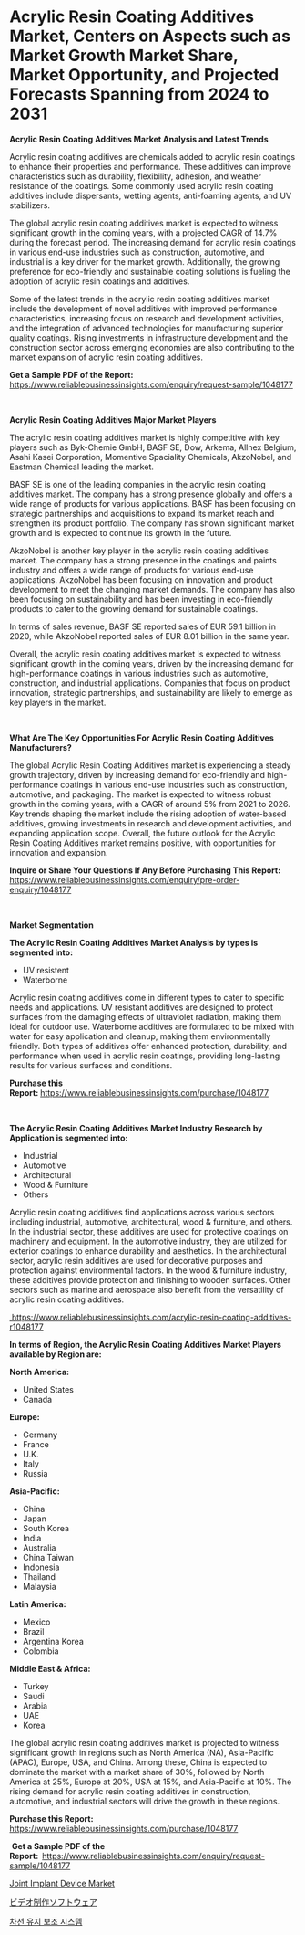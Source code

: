 <p><h1>Acrylic Resin Coating Additives Market, Centers on Aspects such as Market Growth Market Share, Market Opportunity, and Projected Forecasts Spanning from 2024 to 2031</h1></p><p><strong>Acrylic Resin Coating Additives Market Analysis and Latest Trends</strong></p>
<p><p>Acrylic resin coating additives are chemicals added to acrylic resin coatings to enhance their properties and performance. These additives can improve characteristics such as durability, flexibility, adhesion, and weather resistance of the coatings. Some commonly used acrylic resin coating additives include dispersants, wetting agents, anti-foaming agents, and UV stabilizers.</p><p>The global acrylic resin coating additives market is expected to witness significant growth in the coming years, with a projected CAGR of 14.7% during the forecast period. The increasing demand for acrylic resin coatings in various end-use industries such as construction, automotive, and industrial is a key driver for the market growth. Additionally, the growing preference for eco-friendly and sustainable coating solutions is fueling the adoption of acrylic resin coatings and additives.</p><p>Some of the latest trends in the acrylic resin coating additives market include the development of novel additives with improved performance characteristics, increasing focus on research and development activities, and the integration of advanced technologies for manufacturing superior quality coatings. Rising investments in infrastructure development and the construction sector across emerging economies are also contributing to the market expansion of acrylic resin coating additives.</p></p>
<p><strong>Get a Sample PDF of the Report:&nbsp;</strong> <a href="https://www.reliablebusinessinsights.com/enquiry/request-sample/1048177">https://www.reliablebusinessinsights.com/enquiry/request-sample/1048177</a></p>
<p>&nbsp;</p>
<p><strong>Acrylic Resin Coating Additives Major Market Players</strong></p>
<p><p>The acrylic resin coating additives market is highly competitive with key players such as Byk-Chemie GmbH, BASF SE, Dow, Arkema, Allnex Belgium, Asahi Kasei Corporation, Momentive Spaciality Chemicals, AkzoNobel, and Eastman Chemical leading the market.</p><p>BASF SE is one of the leading companies in the acrylic resin coating additives market. The company has a strong presence globally and offers a wide range of products for various applications. BASF has been focusing on strategic partnerships and acquisitions to expand its market reach and strengthen its product portfolio. The company has shown significant market growth and is expected to continue its growth in the future.</p><p>AkzoNobel is another key player in the acrylic resin coating additives market. The company has a strong presence in the coatings and paints industry and offers a wide range of products for various end-use applications. AkzoNobel has been focusing on innovation and product development to meet the changing market demands. The company has also been focusing on sustainability and has been investing in eco-friendly products to cater to the growing demand for sustainable coatings.</p><p>In terms of sales revenue, BASF SE reported sales of EUR 59.1 billion in 2020, while AkzoNobel reported sales of EUR 8.01 billion in the same year.</p><p>Overall, the acrylic resin coating additives market is expected to witness significant growth in the coming years, driven by the increasing demand for high-performance coatings in various industries such as automotive, construction, and industrial applications. Companies that focus on product innovation, strategic partnerships, and sustainability are likely to emerge as key players in the market.</p></p>
<p>&nbsp;</p>
<p><strong>What Are The Key Opportunities For Acrylic Resin Coating Additives Manufacturers?</strong></p>
<p><p>The global Acrylic Resin Coating Additives market is experiencing a steady growth trajectory, driven by increasing demand for eco-friendly and high-performance coatings in various end-use industries such as construction, automotive, and packaging. The market is expected to witness robust growth in the coming years, with a CAGR of around 5% from 2021 to 2026. Key trends shaping the market include the rising adoption of water-based additives, growing investments in research and development activities, and expanding application scope. Overall, the future outlook for the Acrylic Resin Coating Additives market remains positive, with opportunities for innovation and expansion.</p></p>
<p><strong>Inquire or Share Your Questions If Any Before Purchasing This Report:</strong> <a href="https://www.reliablebusinessinsights.com/enquiry/pre-order-enquiry/1048177">https://www.reliablebusinessinsights.com/enquiry/pre-order-enquiry/1048177</a></p>
<p>&nbsp;</p>
<p><strong>Market Segmentation</strong></p>
<p><strong>The Acrylic Resin Coating Additives Market Analysis by types is segmented into:</strong></p>
<p><ul><li>UV resistent</li><li>Waterborne</li></ul></p>
<p><p>Acrylic resin coating additives come in different types to cater to specific needs and applications. UV resistant additives are designed to protect surfaces from the damaging effects of ultraviolet radiation, making them ideal for outdoor use. Waterborne additives are formulated to be mixed with water for easy application and cleanup, making them environmentally friendly. Both types of additives offer enhanced protection, durability, and performance when used in acrylic resin coatings, providing long-lasting results for various surfaces and conditions.</p></p>
<p><strong>Purchase this Report:&nbsp;</strong><a href="https://www.reliablebusinessinsights.com/purchase/1048177">https://www.reliablebusinessinsights.com/purchase/1048177</a></p>
<p>&nbsp;</p>
<p><strong>The Acrylic Resin Coating Additives Market Industry Research by Application is segmented into:</strong></p>
<p><ul><li>Industrial</li><li>Automotive</li><li>Architectural</li><li>Wood & Furniture</li><li>Others</li></ul></p>
<p><p>Acrylic resin coating additives find applications across various sectors including industrial, automotive, architectural, wood & furniture, and others. In the industrial sector, these additives are used for protective coatings on machinery and equipment. In the automotive industry, they are utilized for exterior coatings to enhance durability and aesthetics. In the architectural sector, acrylic resin additives are used for decorative purposes and protection against environmental factors. In the wood & furniture industry, these additives provide protection and finishing to wooden surfaces. Other sectors such as marine and aerospace also benefit from the versatility of acrylic resin coating additives.</p></p>
<p><a href="https://www.reliablebusinessinsights.com/acrylic-resin-coating-additives-r1048177">&nbsp;https://www.reliablebusinessinsights.com/acrylic-resin-coating-additives-r1048177</a></p>
<p><strong>In terms of Region, the Acrylic Resin Coating Additives Market Players available by Region are:</strong></p>
<p>
    <p> <strong> North America: </strong>
        <ul>
            <li>United States</li>
            <li>Canada</li>
        </ul>
        </p> 
    <p> <strong> Europe: </strong>
        <ul>
            <li>Germany</li>
            <li>France</li>
            <li>U.K.</li>
            <li>Italy</li>
            <li>Russia</li>
        </ul>
        </p> 
    <p> <strong> Asia-Pacific: </strong>
        <ul>
            <li>China</li>
            <li>Japan</li>
            <li>South Korea</li>
            <li>India</li>
            <li>Australia</li>
            <li>China Taiwan</li>
            <li>Indonesia</li>
            <li>Thailand</li>
            <li>Malaysia</li>
        </ul>
        </p> 
    <p> <strong> Latin America: </strong>
        <ul>
            <li>Mexico</li>
            <li>Brazil</li>
            <li>Argentina Korea</li>
            <li>Colombia</li>
        </ul>
        </p> 
    <p> <strong> Middle East & Africa: </strong>
        <ul>
            <li>Turkey</li>
            <li>Saudi</li>
            <li>Arabia</li>
            <li>UAE</li>
            <li>Korea</li>
        </ul>
    </p>
    </p>
<p><p>The global acrylic resin coating additives market is projected to witness significant growth in regions such as North America (NA), Asia-Pacific (APAC), Europe, USA, and China. Among these, China is expected to dominate the market with a market share of 30%, followed by North America at 25%, Europe at 20%, USA at 15%, and Asia-Pacific at 10%. The rising demand for acrylic resin coating additives in construction, automotive, and industrial sectors will drive the growth in these regions.</p></p>
<p><strong>Purchase this Report: </strong><a href="https://www.reliablebusinessinsights.com/purchase/1048177">https://www.reliablebusinessinsights.com/purchase/1048177</a></p>
<p>&nbsp;<strong>Get a Sample PDF of the Report:&nbsp;&nbsp;</strong><a href="https://www.reliablebusinessinsights.com/enquiry/request-sample/1048177">https://www.reliablebusinessinsights.com/enquiry/request-sample/1048177</a></p>
<p><strong></strong></p>
<p><p><a href="https://github.com/neibinson7856/Market-Research-Report-List-1/blob/main/joint-implant-device-market.md">Joint Implant Device Market</a></p><p><a href="https://github.com/AhmadMann1950/Market-Research-Report-List-2/blob/main/1615133184227.md">ビデオ制作ソフトウェア</a></p><p><a href="https://github.com/mofijurk071/Market-Research-Report-List-1/blob/main/8092193187076.md">차선 유지 보조 시스템</a></p></p>